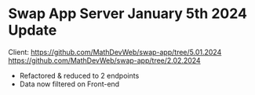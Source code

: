 # Swap App Server January 5th 2024 Update
Client: 
https://github.com/MathDevWeb/swap-app/tree/5.01.2024
https://github.com/MathDevWeb/swap-app/tree/2.02.2024

- Refactored & reduced to 2 endpoints
- Data now filtered on Front-end
